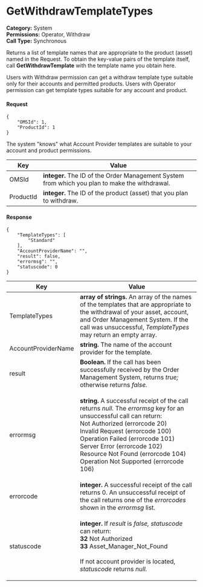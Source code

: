 # GetWithdrawTemplateTypes

**Category:** System\
**Permissions:** Operator, Withdraw\
**Call Type:** Synchronous

Returns a list of template names that are appropriate to the product (asset) named in the Request. To obtain the key-value pairs of the template itself, call **GetWithdrawTemplate** with the template name you obtain here.

Users with Withdraw permission can get a withdraw template type suitable only for their accounts and permitted products. Users with Operator permission can get template types suitable for any account and product.

#### Request <a href="#request" id="request"></a>

```
{
    "OMSId": 1,
    "ProductId": 1
}
```

The system "knows" what Account Provider templates are suitable to your account and product permissions.

| Key       | Value                                                                                          |
| --------- | ---------------------------------------------------------------------------------------------- |
| OMSId     | **integer.** The ID of the Order Management System from which you plan to make the withdrawal. |
| ProductId | **integer.** The ID of the product (asset) that you plan to withdraw.                          |

#### Response <a href="#response" id="response"></a>

```
{
    "TemplateTypes": [
        "Standard"
    ],
    "AccountProviderName": "",
    "result": false,
    "errormsg": "",
    "statuscode": 0 
}
```

| Key                 | Value                                                                                                                                                                                                                                                                                                                                                                           |
| ------------------- | ------------------------------------------------------------------------------------------------------------------------------------------------------------------------------------------------------------------------------------------------------------------------------------------------------------------------------------------------------------------------------- |
| TemplateTypes       | **array of strings.** An array of the names of the templates that are appropriate to the withdrawal of your asset, account, and Order Management System. If the call was unsuccessful, _TemplateTypes_ may return an empty array.                                                                                                                                               |
| AccountProviderName | **string.** The name of the account provider for the template.                                                                                                                                                                                                                                                                                                                  |
| result              | **Boolean.** If the call has been successfully received by the Order Management System, returns _true;_ otherwise returns _false._                                                                                                                                                                                                                                              |
| errormsg            | <p><strong>string.</strong> A successful receipt of the call returns <em>null.</em> The <em>errormsg</em> key for an unsuccessful call can return:<br>Not Authorized (errorcode 20)<br>Invalid Request (errorcode 100)<br>Operation Failed (errorcode 101)<br>Server Error (errorcode 102)<br>Resource Not Found (errorcode 104)<br>Operation Not Supported (errorcode 106)</p> |
| errorcode           | **integer.** A successful receipt of the call returns 0. An unsuccessful receipt of the call returns one of the _errorcodes_ shown in the _errormsg_ list.                                                                                                                                                                                                                      |
| statuscode          | <p><strong>integer.</strong> If <em>result</em> is <em>false,</em> <em>statuscode</em> can return:<br><strong>32</strong> Not Authorized<br><strong>33</strong> Asset_Manager_Not_Found<br><br>If not account provider is located, <em>statuscode</em> returns <em>null.</em></p>                                                                                               |
